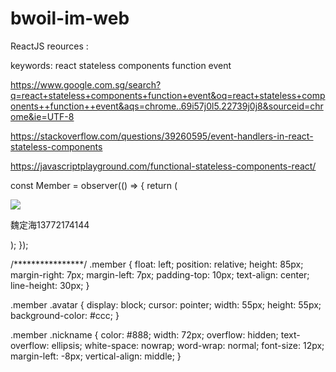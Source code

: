 # bwoil-im-web












ReactJS  reources :

keywords:
react stateless components function event

https://www.google.com.sg/search?q=react+stateless+components+function+event&oq=react+stateless+components++function++event&aqs=chrome..69i57j0l5.22739j0j8&sourceid=chrome&ie=UTF-8

https://stackoverflow.com/questions/39260595/event-handlers-in-react-stateless-components

https://javascriptplayground.com/functional-stateless-components-react/



const Member = observer(() => { 
     return ( 
          <div class="member">
             <img class="avatar" src="https://zos.alipayobjects.com/rmsportal/jkjgkEfvpUPVyRjUImniVslZfWPnJuuZ.png"  />
             <p class="nickname ng-binding" title="魏定海13772174144"  >魏定海13772174144</p>
          </div>);
});

/****************/
.member {
    float: left;
    position: relative;
    height: 85px;
    margin-right: 7px;
    margin-left: 7px;
    padding-top: 10px;
        text-align: center;
        line-height: 30px;
}


.member .avatar {
    display: block;
    cursor: pointer;
    width: 55px;
    height: 55px;
    background-color: #ccc;
}

.member .nickname {
    color: #888;
    width: 72px;
    overflow: hidden;
    text-overflow: ellipsis;
    white-space: nowrap;
    word-wrap: normal;
    font-size: 12px;
    margin-left: -8px;
    vertical-align: middle;
}
